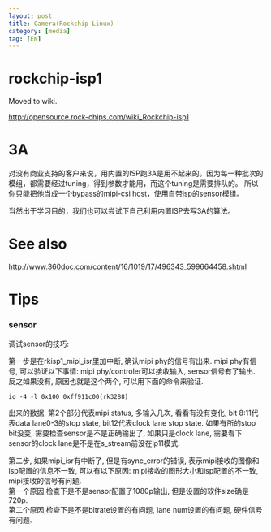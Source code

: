 ```yaml
---
layout: post
title: Camera(Rockchip Linux)
category: [media]
tag: [EN]
---
```


# rockchip-isp1
Moved to wiki.

http://opensource.rock-chips.com/wiki_Rockchip-isp1


# 3A

对没有商业支持的客户来说，用内置的ISP跑3A是用不起来的。因为每一种批次的模组，都需要经过tuning，得到参数才能用，而这个tuning是需要排队的。
所以你只能把他当成一个bypass的mipi-csi host，使用自带isp的sensor模组。

当然出于学习目的，我们也可以尝试下自己利用内置ISP去写3A的算法。

# See also

http://www.360doc.com/content/16/1019/17/496343_599664458.shtml

# Tips

### sensor

调试sensor的技巧:

第一步是在rkisp1_mipi_isr里加中断, 确认mipi phy的信号有出来. mipi phy有信号, 可以验证以下事情: mipi phy/controler可以接收输入, sensor信号有了输出. 反之如果没有, 原因也就是这个两个, 可以用下面的命令来验证.

    io -4 -l 0x100 0xff911c00(rk3288)

出来的数据, 第2个部分代表mipi status, 多输入几次, 看看有没有变化, bit 8:11代表data lane0-3的stop state, bit12代表clock lane stop state.
如果有所的stop bit没变, 需要检查sensor是不是正确输出了, 如果只是clock lane, 需要看下sensor的clock lane是不是在s_stream前没在lp11模式.

第二步, 如果mipi_isr有中断了, 但是有sync_error的错误, 表示mipi接收的图像和isp配置的信息不一致, 可以有以下原因: mipi接收的图形大小和isp配置的不一致, mipi接收的信号有问题.  
第一个原因,检查下是不是sensor配置了1080p输出, 但是设置的软件size确是720p.  
第二个原因,检查下是不是bitrate设置的有问题, lane num设置的有问题, 硬件信号有问题.